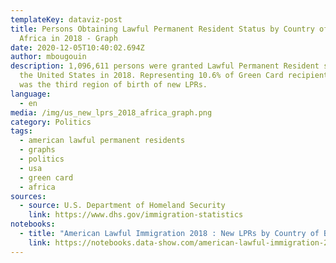 ```yaml
---
templateKey: dataviz-post
title: Persons Obtaining Lawful Permanent Resident Status by Country of Birth in
  Africa in 2018 - Graph
date: 2020-12-05T10:40:02.694Z
author: mbougouin
description: 1,096,611 persons were granted Lawful Permanent Resident status in
  the United States in 2018. Representing 10.6% of Green Card recipients, Africa
  was the third region of birth of new LPRs.
language:
  - en
media: /img/us_new_lprs_2018_africa_graph.png
category: Politics
tags:
  - american lawful permanent residents
  - graphs
  - politics
  - usa
  - green card
  - africa
sources:
  - source: U.S. Department of Homeland Security
    link: https://www.dhs.gov/immigration-statistics
notebooks:
  - title: "American Lawful Immigration 2018 : New LPRs by Country of Birth"
    link: https://notebooks.data-show.com/american-lawful-immigration-2018-new-lprs-by-country-of-birth/#american-lawful-immigration-2018-new-lprs-by-country-of-birth
---
```

